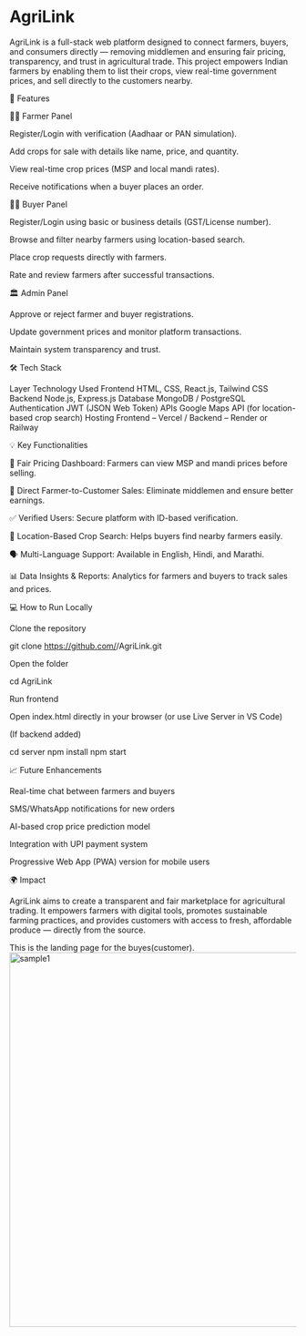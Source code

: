 # AgriLink
AgriLink is a full-stack web platform designed to connect farmers, buyers, and consumers directly — removing middlemen and ensuring fair pricing, transparency, and trust in agricultural trade. This project empowers Indian farmers by enabling them to list their crops, view real-time government prices, and sell directly to the customers nearby.


🚀 Features

👩‍🌾 Farmer Panel

Register/Login with verification (Aadhaar or PAN simulation).

Add crops for sale with details like name, price, and quantity.

View real-time crop prices (MSP and local mandi rates).

Receive notifications when a buyer places an order.


🧑‍💼 Buyer Panel

Register/Login using basic or business details (GST/License number).

Browse and filter nearby farmers using location-based search.

Place crop requests directly with farmers.

Rate and review farmers after successful transactions.



🏛️ Admin Panel

Approve or reject farmer and buyer registrations.

Update government prices and monitor platform transactions.

Maintain system transparency and trust.


🛠️ Tech Stack

Layer	Technology Used
Frontend	HTML, CSS, React.js, Tailwind CSS
Backend	Node.js, Express.js
Database	MongoDB / PostgreSQL
Authentication	JWT (JSON Web Token)
APIs	Google Maps API (for location-based crop search)
Hosting	Frontend – Vercel / Backend – Render or Railway


💡 Key Functionalities

🌱 Fair Pricing Dashboard: Farmers can view MSP and mandi prices before selling.

🛒 Direct Farmer-to-Customer Sales: Eliminate middlemen and ensure better earnings.

✅ Verified Users: Secure platform with ID-based verification.

📍 Location-Based Crop Search: Helps buyers find nearby farmers easily.

🗣️ Multi-Language Support: Available in English, Hindi, and Marathi.

📊 Data Insights & Reports: Analytics for farmers and buyers to track sales and prices.




💻 How to Run Locally

Clone the repository

git clone https://github.com/<your-username>/AgriLink.git


Open the folder

cd AgriLink


Run frontend

Open index.html directly in your browser
(or use Live Server in VS Code)

(If backend added)

cd server
npm install
npm start



📈 Future Enhancements

Real-time chat between farmers and buyers

SMS/WhatsApp notifications for new orders

AI-based crop price prediction model

Integration with UPI payment system

Progressive Web App (PWA) version for mobile users




🌍 Impact

AgriLink aims to create a transparent and fair marketplace for agricultural trading.
It empowers farmers with digital tools, promotes sustainable farming practices, and provides customers with access to fresh, affordable produce — directly from the source.




This is the landing page for the buyes(customer). 
<img width="1366" height="658" alt="sample1" src="https://github.com/user-attachments/assets/277e7f97-f49f-4a6c-ad7b-54296124f05d" />
